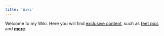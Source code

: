 ```yaml
---
title: 'Wiki'
---
```


Welcome to my Wiki. Here you will find [exclusive content](bdsm/index.md), such as [feet pics](https://fans.ly/styx) and [**more**](https://di4jditodkdurie938fkdidfofudodoif.onion/).
